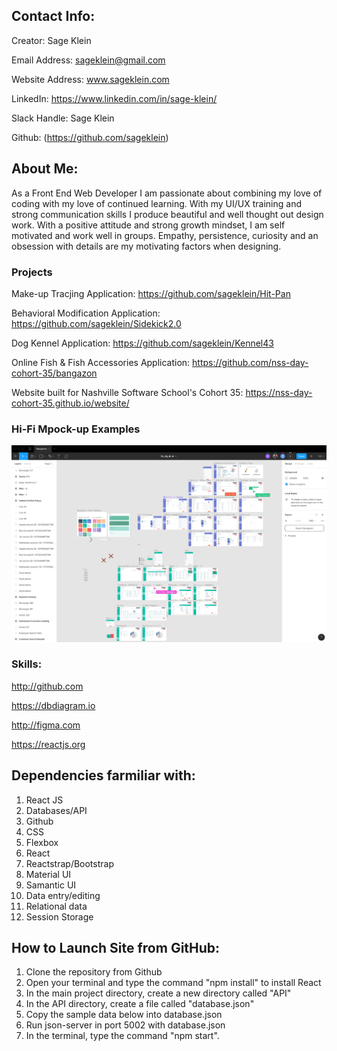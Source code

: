 ## Contact Info:

Creator: Sage Klein

Email Address: sageklein@gmail.com

Website Address: www.sageklein.com

LinkedIn: https://www.linkedin.com/in/sage-klein/

Slack Handle: Sage Klein

Github: (https://github.com/sageklein)

## About Me:

As a Front End Web Developer I am passionate about combining my love of coding with my love of continued learning. With my UI/UX training and strong communication skills I produce beautiful and well thought out design work. With a positive attitude and strong growth mindset, I am self motivated and work well in groups. Empathy, persistence, curiosity and an obsession with details are my motivating factors when designing.

### Projects

Make-up Tracjing Application: https://github.com/sageklein/Hit-Pan

Behavioral Modification Application: https://github.com/sageklein/Sidekick2.0

Dog Kennel Application: https://github.com/sageklein/Kennel43

Online Fish & Fish Accessories Application: https://github.com/nss-day-cohort-35/bangazon

Website built for Nashville Software School's Cohort 35: https://nss-day-cohort-35.github.io/website/


### Hi-Fi Mpock-up Examples

![Bangazon Figma](src/images/BangazonFigma.png)

### Skills:

http://github.com

https://dbdiagram.io

http://figma.com

https://reactjs.org

## Dependencies farmiliar with:

1. React JS
2. Databases/API
3. Github
4. CSS
5. Flexbox
6. React
7. Reactstrap/Bootstrap
8. Material UI
9. Samantic UI
10. Data entry/editing
11. Relational data
12. Session Storage

## How to Launch Site from GitHub:

1. Clone the repository from Github
2. Open your terminal and type the command "npm install" to install React
3. In the main project directory, create a new directory called "API"
4. In the API directory, create a file called "database.json"
5. Copy the sample data below into database.json
6. Run json-server in port 5002 with database.json
7. In the terminal, type the command "npm start".

